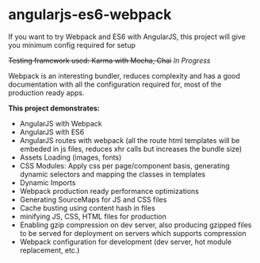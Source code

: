 # angularjs-es6-webpack
If you want to try Webpack and ES6 with AngularJS, this project will give you minimum config required for setup

~~Testing framework used: Karma with Mocha, Chai~~ *In Progress*

Webpack is an interesting bundler, reduces complexity and has a good documentation with all the configuration required for, most of the production ready apps.

**This project demonstrates:**
- AngularJS with Webpack
- AngularJS with ES6
- AngularJS routes with webpack (all the route html templates will be embeded in js files, reduces xhr calls but increases the bundle size)
- Assets Loading (images, fonts)
- CSS Modules: Apply css per page/component basis, generating dynamic selectors and mapping the classes in  templates
- Dynamic Imports
- Webpack production ready performance optimizations
- Generating SourceMaps for JS and CSS files
- Cache busting using content hash in files
- minifying JS, CSS, HTML files for production
- Enabling gzip compression on dev server, also producing gzipped files to be served for deployment on servers which supports compression
- Webpack configuration for development (dev server, hot module replacement, etc.)

